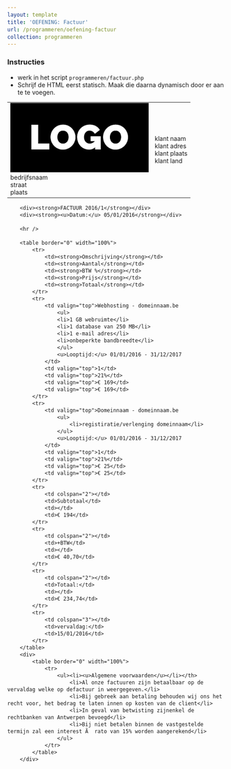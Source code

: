 ```yaml
---
layout: template
title: 'OEFENING: Factuur'
url: /programmeren/oefening-factuur
collection: programmeren
---
```


<div class="highlight">
    <h3>Instructies</h3>
    <ul>
        <li>werk in het script <code>programmeren/factuur.php</code></li>
        <li>Schrijf de HTML eerst statisch. Maak die daarna dynamisch door er <code><?php ... ?></code> aan te te voegen.</li>
    </ul>
</div>

<div class="shadow result">
      <table width="100%">
            <tr>
                <td>
                    <div><img src="images/factuur-logo.png" /></div>
                    <div>bedrijfsnaam</div>
                    <div>straat</div>
                    <div>plaats</div>
                </td>
                <td>
                    <div>klant naam</div>
                    <div>klant adres</div>
                    <div>klant plaats</div>
                    <div>klant land</div>
                </td>
            </tr>
        </table>

        
        <div><strong>FACTUUR 2016/1</strong></div>
        <div><strong><u>Datum:</u> 05/01/2016</strong></div>

        <hr />
        
        <table border="0" width="100%">
            <tr>
                <td><strong>Omschrijving</strong></td>
                <td><strong>Aantal</strong></td>
                <td><strong>BTW %</strong></td>
                <td><strong>Prijs</strong></td>
                <td><strong>Totaal</strong></td>
            </tr>
            <tr>
                <td valign="top">Webhosting - domeinnaam.be
                    <ul>
                    <li>1 GB webruimte</li>
                    <li>1 database van 250 MB</li>
                    <li>1 e-mail adres</li>
                    <li>onbeperkte bandbreedte</li>
                    </ul>
                    <u>Looptijd:</u> 01/01/2016 - 31/12/2017
                </td>
                <td valign="top">1</td>
                <td valign="top">21%</td>
                <td valign="top">€ 169</td>
                <td valign="top">€ 169</td>
            </tr>
            <tr>
                <td valign="top">Domeinnaam - domeinnaam.be
                    <ul>
                        <li>registiratie/verlenging domeinnaam</li>
                    </ul>
                    <u>Looptijd:</u> 01/01/2016 - 31/12/2017
                </td>
                <td valign="top">1</td>
                <td valign="top">21%</td>
                <td valign="top">€ 25</td>
                <td valign="top">€ 25</td>
            </tr>
            <tr>
                <td colspan="2"></td>
                <td>Subtotaal</td>
                <td></td>
                <td>€ 194</td>
            </tr>
            <tr>
                <td colspan="2"></td>
                <td>+BTW</td>
                <td></td>
                <td>€ 40,70</td>
            </tr>
            <tr>
                <td colspan="2"></td>
                <td>Totaal:</td>
                <td></td>
                <td>€ 234,74</td>
            </tr>
            <tr>
                <td colspan="3"></td>
                <td>vervaldag:</td>
                <td>15/01/2016</td>
            </tr>
        </table>
        <div>
            <table border="0" width="100%">
                <tr>
                    <ul><li><u>Algemene voorwaarden</u></li></th>
                        <li>Al onze factuuren zijn betaalbaar op de vervaldag welke op defactuur in weergegeven.</li>
                        <li>Bij gebreek aan betaling behouden wij ons het recht voor, het bedrag te laten innen op kosten van de client</li>
                        <li>In geval van betwisting zijnenkel de rechtbanken van Antwerpen bevoegd</li>
                        <li>Bij niet betalen binnen de vastgestelde termijn zal een interest Ã  rato van 15% worden aangerekend</li>
                    </ul>
                </tr>
            </table>
        </div>
</div>